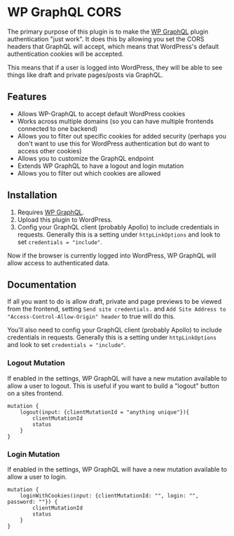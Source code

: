 # WP GraphQL CORS

The primary purpose of this plugin is to make the [WP GraphQL](https://github.com/wp-graphql/wp-graphql) plugin authentication "just work". It does this by allowing you set the CORS headers that GraphQL will accept, which means that WordPress's default authentication cookies will be accepted.

This means that if a user is logged into WordPress, they will be able to see things like draft and private pages/posts via GraphQL.

## Features

- Allows WP-GraphQL to accept default WordPress cookies
- Works across multiple domains (so you can have multiple frontends connected to one backend)
- Allows you to filter out specific cookies for added security (perhaps you don't want to use this for WordPress authentication but do want to access other cookies)
- Allows you to customize the GraphQL endpoint
- Extends WP GraphQL to have a logout and login mutation
- Allows you to filter out which cookies are allowed

## Installation

1.  Requires [WP GraphQL](https://github.com/wp-graphql/wp-graphql).
1.  Upload this plugin to WordPress.
1.  Config your GraphQL client (probably Apollo) to include credentials in requests. Generally this is a setting under `httpLinkOptions` and look to set `credentials = "include"`.

Now if the browser is currently logged into WordPress, WP GraphQL will allow access to authenticated data.

## Documentation

If all you want to do is allow draft, private and page previews to be viewed from the frontend, setting `Send site credentials.` and `Add Site Address to "Access-Control-Allow-Origin" header` to true will do this.

You'll also need to config your GraphQL client (probably Apollo) to include credentials in requests. Generally this is a setting under `httpLinkOptions` and look to set `credentials = "include"`.

### Logout Mutation

If enabled in the settings, WP GraphQL will have a new mutation available to allow a user to logout. This is useful if you want to build a "logout" button on a sites frontend.

```
mutation {
    logout(input: {clientMutationId = "anything unique"}){
        clientMutationId
        status
    }
}
```

### Login Mutation

If enabled in the settings, WP GraphQL will have a new mutation available to allow a user to login.

```
mutation {
	loginWithCookies(input: {clientMutationId: "", login: "", password: ""}) {
        clientMutationId
        status
    }
}
```
